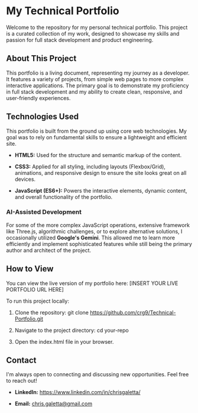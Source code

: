 My Technical Portfolio
======================

Welcome to the repository for my personal technical portfolio. This project is a curated collection of my work, designed to showcase my skills and passion for full stack development and product engineering.

About This Project
------------------

This portfolio is a living document, representing my journey as a developer. It features a variety of projects, from simple web pages to more complex interactive applications. The primary goal is to demonstrate my proficiency in full stack development and my ability to create clean, responsive, and user-friendly experiences.

Technologies Used
-----------------

This portfolio is built from the ground up using core web technologies. My goal was to rely on fundamental skills to ensure a lightweight and efficient site.

*   **HTML5:** Used for the structure and semantic markup of the content.
    
*   **CSS3:** Applied for all styling, including layouts (Flexbox/Grid), animations, and responsive design to ensure the site looks great on all devices.
    
*   **JavaScript (ES6+):** Powers the interactive elements, dynamic content, and overall functionality of the portfolio.
    

### AI-Assisted Development

For some of the more complex JavaScript operations, extensive framework like Three.js, algorithmic challenges, or to explore alternative solutions, I occasionally utilized **Google's Gemini**. This allowed me to learn more efficiently and implement sophisticated features while still being the primary author and architect of the project.

How to View
-----------

You can view the live version of my portfolio here: \[INSERT YOUR LIVE PORTFOLIO URL HERE\]

To run this project locally:

1.  Clone the repository: git clone https://github.com/crg9/Technical-Portfolio.git
    
2.  Navigate to the project directory: cd your-repo
    
3.  Open the index.html file in your browser.
    

Contact
-------

I'm always open to connecting and discussing new opportunities. Feel free to reach out!

*   **LinkedIn:** https://www.linkedin.com/in/chrisgaletta/
    
*   **Email:** chris.galetta@gmail.com

